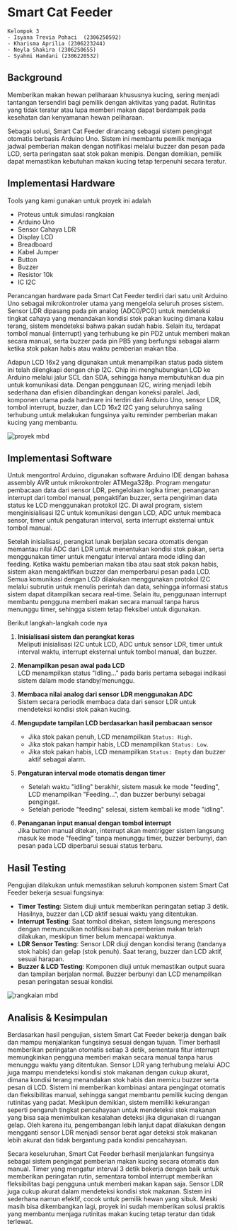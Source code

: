 # Smart Cat Feeder 
```
Kelompok 3
- Isyana Trevia Pohaci	(2306250592)
- Kharisma Aprilia (2306223244)
- Neyla Shakira (2306250655)
- Syahmi Hamdani (2306220532)
```

## Background

Memberikan makan hewan peliharaan khususnya kucing, sering menjadi tantangan tersendiri bagi pemilik dengan aktivitas yang padat. Rutinitas yang tidak teratur atau lupa memberi makan dapat berdampak pada kesehatan dan kenyamanan hewan peliharaan.

Sebagai solusi, Smart Cat Feeder dirancang sebagai sistem pengingat otomatis berbasis Arduino Uno. Sistem ini membantu pemilik menjaga jadwal pemberian makan dengan notifikasi melalui buzzer dan pesan pada LCD, serta peringatan saat stok pakan menipis. Dengan demikian, pemilik dapat memastikan kebutuhan makan kucing tetap terpenuhi secara teratur.

## Implementasi Hardware

Tools yang kami gunakan untuk proyek ini adalah
- Proteus untuk simulasi rangkaian
- Arduino Uno
- Sensor Cahaya LDR
- Display LCD
- Breadboard
- Kabel Jumper
- Button
- Buzzer
- Resistor 10k
- IC I2C

Perancangan hardware pada Smart Cat Feeder terdiri dari satu unit Arduino Uno sebagai mikrokontroler utama yang mengelola seluruh proses sistem. Sensor LDR dipasang pada pin analog (ADC0/PC0) untuk mendeteksi tingkat cahaya yang menandakan kondisi stok pakan kucing dimana kalau terang, sistem mendeteksi bahwa pakan sudah habis. Selain itu, terdapat tombol manual (interrupt) yang terhubung ke pin PD2 untuk memberi makan secara manual, serta buzzer pada pin PB5 yang berfungsi sebagai alarm ketika stok pakan habis atau waktu pemberian makan tiba.

Adapun LCD 16x2 yang digunakan untuk menampilkan status pada sistem ini telah dilengkapi dengan chip I2C. Chip ini menghubungkan LCD ke Arduino melalui jalur SCL dan SDA, sehingga hanya membutuhkan dua pin untuk komunikasi data. Dengan penggunaan I2C, wiring menjadi lebih sederhana dan efisien dibandingkan dengan koneksi paralel. Jadi, komponen utama pada hardware ini terdiri dari Arduino Uno, sensor LDR, tombol interrupt, buzzer, dan LCD 16x2 I2C yang seluruhnya saling terhubung untuk melakukan fungsinya yaitu reminder pemberian makan kucing yang membantu.

![proyek mbd](https://hackmd.io/_uploads/SyE6mvw-ex.jpg)

## Implementasi Software

Untuk mengontrol Arduino, digunakan software Arduino IDE dengan bahasa assembly AVR untuk mikrokontroler ATMega328p. Program mengatur pembacaan data dari sensor LDR, pengelolaan logika timer, penanganan interrupt dari tombol manual, pengaktifan buzzer, serta pengiriman data status ke LCD menggunakan protokol I2C. Di awal program, sistem menginisialisasi I2C untuk komunikasi dengan LCD, ADC untuk membaca sensor, timer untuk pengaturan interval, serta interrupt eksternal untuk tombol manual.

Setelah inisialisasi, perangkat lunak berjalan secara otomatis dengan memantau nilai ADC dari LDR untuk menentukan kondisi stok pakan, serta menggunakan timer untuk mengatur interval antara mode idling dan feeding. Ketika waktu pemberian makan tiba atau saat stok pakan habis, sistem akan mengaktifkan buzzer dan memperbarui pesan pada LCD. Semua komunikasi dengan LCD dilakukan menggunakan protokol I2C melalui subrutin untuk menulis perintah dan data, sehingga informasi status sistem dapat ditampilkan secara real-time. Selain itu, penggunaan interrupt membantu pengguna memberi makan secara manual tanpa harus menunggu timer, sehingga sistem tetap fleksibel untuk digunakan.

Berikut langkah-langkah code nya
1. **Inisialisasi sistem dan perangkat keras**  
   Meliputi inisialisasi I2C untuk LCD, ADC untuk sensor LDR, timer untuk interval waktu, interrupt eksternal untuk tombol manual, dan buzzer.

2. **Menampilkan pesan awal pada LCD**  
   LCD menampilkan status "Idling..." pada baris pertama sebagai indikasi sistem dalam mode standby/menunggu.

3. **Membaca nilai analog dari sensor LDR menggunakan ADC**  
   Sistem secara periodik membaca data dari sensor LDR untuk mendeteksi kondisi stok pakan kucing.

4. **Mengupdate tampilan LCD berdasarkan hasil pembacaan sensor**
   - Jika stok pakan penuh, LCD menampilkan `Status: High`.
   - Jika stok pakan hampir habis, LCD menampilkan `Status: Low`.
   - Jika stok pakan habis, LCD menampilkan `Status: Empty` dan buzzer aktif sebagai alarm.

5. **Pengaturan interval mode otomatis dengan timer**
   - Setelah waktu "idling" berakhir, sistem masuk ke mode "feeding", LCD menampilkan "Feeding...", dan buzzer berbunyi sebagai pengingat.
   - Setelah periode "feeding" selesai, sistem kembali ke mode "idling".

6. **Penanganan input manual dengan tombol interrupt**  
   Jika button manual ditekan, interrupt akan mentrigger sistem langsung masuk ke mode "feeding" tanpa menunggu timer, buzzer berbunyi, dan pesan pada LCD diperbarui sesuai status terbaru.


## Hasil Testing

Pengujian dilakukan untuk memastikan seluruh komponen sistem Smart Cat Feeder bekerja sesuai fungsinya:
- **Timer Testing**: Sistem diuji untuk memberikan peringatan setiap 3 detik. Hasilnya, buzzer dan LCD aktif sesuai waktu yang ditentukan.
- **Interrupt Testing**: Saat tombol ditekan, sistem langsung merespons dengan memunculkan notifikasi bahwa pemberian makan telah dilakukan, meskipun timer belum mencapai waktunya.
- **LDR Sensor Testing**: Sensor LDR diuji dengan kondisi terang (tandanya stok habis) dan gelap (stok penuh). Saat terang, buzzer dan LCD aktif, sesuai harapan.
- **Buzzer & LCD Testing**: Komponen diuji untuk memastikan output suara dan tampilan berjalan normal. Buzzer berbunyi dan LCD menampilkan pesan peringatan sesuai kondisi.

![rangkaian mbd](https://hackmd.io/_uploads/SJ0ULvv-xe.jpg)

## Analisis & Kesimpulan

Berdasarkan hasil pengujian, sistem Smart Cat Feeder bekerja dengan baik dan mampu menjalankan fungsinya sesuai dengan tujuan. Timer berhasil memberikan peringatan otomatis setiap 3 detik, sementara fitur interrupt memungkinkan pengguna memberi makan secara manual tanpa harus menunggu waktu yang ditentukan. Sensor LDR yang terhubung melalui ADC juga mampu mendeteksi kondisi stok makanan dengan cukup akurat, dimana kondisi terang menandakan stok habis dan memicu buzzer serta pesan di LCD. Sistem ini memberikan kombinasi antara pengingat otomatis dan fleksibilitas manual, sehingga sangat membantu pemilik kucing dengan rutinitas yang padat. Meskipun demikian, sistem memiliki kekurangan seperti pengaruh tingkat pencahayaan untuk mendeteksi stok makanan yang bisa saja menimbulkan kesalahan deteksi jika digunakan di ruangan gelap. Oleh karena itu, pengembangan lebih lanjut dapat dilakukan dengan mengganti sensor LDR menjadi sensor berat agar deteksi stok makanan lebih akurat dan tidak bergantung pada kondisi pencahayaan.

Secara keseluruhan, Smart Cat Feeder berhasil menjalankan fungsinya sebagai sistem pengingat pemberian makan kucing secara otomatis dan manual. Timer yang mengatur interval 3 detik bekerja dengan baik untuk memberikan peringatan rutin, sementara tombol interrupt memberikan fleksibilitas bagi pengguna untuk memberi makan kapan saja. Sensor LDR juga cukup akurat dalam mendeteksi kondisi stok makanan. Sistem ini sederhana namun efektif, cocok untuk pemilik hewan yang sibuk. Meski masih bisa dikembangkan lagi, proyek ini sudah memberikan solusi praktis yang membantu menjaga rutinitas makan kucing tetap teratur dan tidak terlewat.

